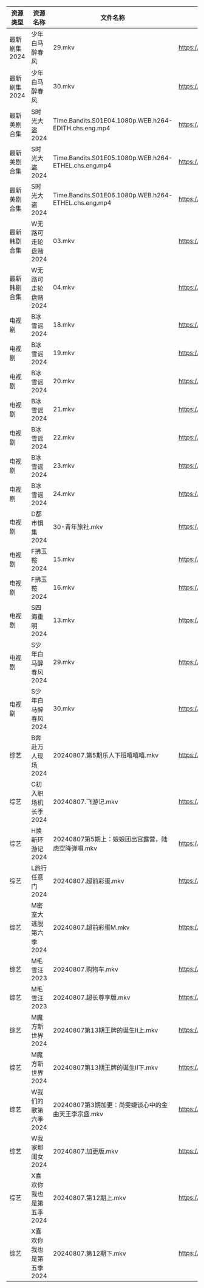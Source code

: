 | 资源类型     | 资源名称           | 文件名称                                                 | 分享链接                                      | 更新时间                |
| -------- | -------------- | ---------------------------------------------------- | ----------------------------------------- | ------------------- |
| 最新剧集2024 | 少年白马醉春风        | 29.mkv                                               | https://www.alipan.com/s/vtuQxUFe7po      | 2024-08-07 14:10:50 |
| 最新剧集2024 | 少年白马醉春风        | 30.mkv                                               | https://www.alipan.com/s/vtuQxUFe7po      | 2024-08-07 14:10:49 |
| 最新美剧合集   | S时光大盗2024      | Time.Bandits.S01E04.1080p.WEB.h264-EDITH.chs.eng.mp4 | https://www.alipan.com/s/cDPPqWs3Yia      | 2024-08-07 12:06:48 |
| 最新美剧合集   | S时光大盗2024      | Time.Bandits.S01E05.1080p.WEB.h264-ETHEL.chs.eng.mp4 | https://www.alipan.com/s/cDPPqWs3Yia      | 2024-08-07 14:06:44 |
| 最新美剧合集   | S时光大盗2024      | Time.Bandits.S01E06.1080p.WEB.h264-ETHEL.chs.eng.mp4 | https://www.alipan.com/s/cDPPqWs3Yia      | 2024-08-07 14:06:44 |
| 最新韩剧合集   | W无路可走轮盘赌2024   | 03.mkv                                               | https://www.alipan.com/s/5V2TVLrVuz4      | 2024-08-07 16:07:09 |
| 最新韩剧合集   | W无路可走轮盘赌2024   | 04.mkv                                               | https://www.alipan.com/s/5V2TVLrVuz4      | 2024-08-07 16:07:08 |
| 电视剧      | B冰雪谣2024       | 18.mkv                                               | https://www.alipan.com/s/Xvxp1d4B5iQ      | 2024-08-07 19:05:09 |
| 电视剧      | B冰雪谣2024       | 19.mkv                                               | https://www.alipan.com/s/Xvxp1d4B5iQ      | 2024-08-07 19:05:08 |
| 电视剧      | B冰雪谣2024       | 20.mkv                                               | https://www.alipan.com/s/Xvxp1d4B5iQ      | 2024-08-07 19:05:08 |
| 电视剧      | B冰雪谣2024       | 21.mkv                                               | https://www.alipan.com/s/Xvxp1d4B5iQ      | 2024-08-07 19:05:08 |
| 电视剧      | B冰雪谣2024       | 22.mkv                                               | https://www.alipan.com/s/Xvxp1d4B5iQ      | 2024-08-07 19:05:07 |
| 电视剧      | B冰雪谣2024       | 23.mkv                                               | https://www.alipan.com/s/Xvxp1d4B5iQ      | 2024-08-07 19:05:07 |
| 电视剧      | B冰雪谣2024       | 24.mkv                                               | https://www.alipan.com/s/Xvxp1d4B5iQ      | 2024-08-07 19:05:07 |
| 电视剧      | D都市惧集2024      | 30-青年旅社.mkv                                          | https://www.alipan.com/s/3h7mz7XVT7D      | 2024-08-07 14:05:27 |
| 电视剧      | F拂玉鞍2024       | 15.mkv                                               | https://www.alipan.com/s/x6WqK7bVEBd      | 2024-08-07 19:05:32 |
| 电视剧      | F拂玉鞍2024       | 16.mkv                                               | https://www.alipan.com/s/x6WqK7bVEBd      | 2024-08-07 19:05:32 |
| 电视剧      | S四海重明2024      | 13.mkv                                               | https://www.alipan.com/s/69m6g1Ps1tw      | 2024-08-07 19:06:30 |
| 电视剧      | S少年白马醉春风2024   | 29.mkv                                               | https://www.alipan.com/s/7ViyPGoKdyN      | 2024-08-07 14:06:38 |
| 电视剧      | S少年白马醉春风2024   | 30.mkv                                               | https://www.alipan.com/s/7ViyPGoKdyN      | 2024-08-07 14:06:38 |
| 综艺       | B奔赴万人现场2024    | 20240807.第5期乐人下班嘻嘻嘻.mkv                              | https://www.alipan.com/s/4u7m3VMcqux      | 2024-08-07 14:07:43 |
| 综艺       | C初入职场机长季2024   | 20240807.飞游记.mkv                                     | https://www.alipan.com/s/a9hmC3o2B18      | 2024-08-07 14:08:03 |
| 综艺       | H焕新环游记2024     | 20240807第5期上：娘娘团出宫露营，陆虎空降弹唱.mkv                      | https://www.alipan.com/s/Aozy9GBZZwu      | 2024-08-07 14:08:13 |
| 综艺       | L旅行任意门2024     | 20240807.超前彩蛋.mkv                                    | https://www.alipan.com/s/99hnQkWKkeJ      | 2024-08-07 14:08:31 |
| 综艺       | M密室大逃脱第六季2024  | 20240807.超前彩蛋M.mkv                                   | https://www.alipan.com/s/3F599jmMJTn      | 2024-08-07 14:08:35 |
| 综艺       | M毛雪汪2023       | 20240807.购物车.mkv                                     | https://www.aliyundrive.com/s/asPqfgPRqAg | 2024-08-07 14:08:41 |
| 综艺       | M毛雪汪2023       | 20240807.超长尊享版.mkv                                   | https://www.aliyundrive.com/s/asPqfgPRqAg | 2024-08-07 14:08:40 |
| 综艺       | M魔方新世界2024     | 20240807第13期王牌的诞生Ⅱ上.mkv                              | https://www.alipan.com/s/QX27Hz4Mb8P      | 2024-08-07 14:08:47 |
| 综艺       | M魔方新世界2024     | 20240807第13期王牌的诞生Ⅱ下.mkv                              | https://www.alipan.com/s/QX27Hz4Mb8P      | 2024-08-07 14:08:46 |
| 综艺       | W我们的歌第六季2024   | 20240807第3期加更：尚雯婕谈心中的金曲天王李宗盛.mkv                     | https://www.alipan.com/s/7QHb1Czg7nU      | 2024-08-07 14:09:29 |
| 综艺       | W我家那闺女2024     | 20240807.加更版.mkv                                     | https://www.alipan.com/s/6Zh3yAep1kC      | 2024-08-07 14:09:32 |
| 综艺       | X喜欢你我也是第五季2024 | 20240807.第12期上.mkv                                   | https://www.alipan.com/s/Si6SYux7pfw      | 2024-08-07 14:09:38 |
| 综艺       | X喜欢你我也是第五季2024 | 20240807.第12期下.mkv                                   | https://www.alipan.com/s/Si6SYux7pfw      | 2024-08-07 14:09:37 |
